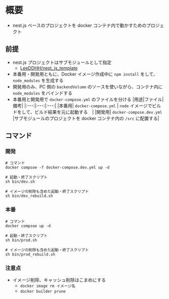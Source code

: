 # 概要

- nest.js ベースのプロジェクトを docker コンテナ内で動かすためのプロジェクト

## 前提

- nest.js プロジェクトはサブモジュールとして指定
  - [LeeDDHH/nest_js_template](https://github.com/LeeDDHH/nest_js_template)
- 本番用・開発用ともに、Docker イメージ作成中に `npm install` をして、 `node_modules` を生成する
- 開発用のみ、PC 側の `backendVolume` のソースを使いながら、コンテナ内に `node_modules` をバインドする
- 本番用と開発用で `docker-compose.yml` のファイルを分ける
  |用途|ファイル|備考|
  |:---:|:---:|:---:|
  |本番用| `docker-compose.yml` | `node` イメージでビルドをして、ビルド結果を元に起動する　|
  |開発用| `docker-compose.dev.yml` |サブモジュールのプロジェクトを docker コンテナ内の `/src` に配置する|

## コマンド

### 開発

```shell
# コマンド
docker compsoe -f docker-compose.dev.yml up -d

# 起動・終了スクリプト
sh bin/dev.sh

# イメージの削除も含めた起動・終了スクリプト
sh bin/dev_rebuild.sh
```

### 本番

```shell
# コマンド
docker compsoe up -d

# 起動・終了スクリプト
sh bin/prod.sh

# イメージの削除も含めた起動・終了スクリプト
sh bin/prod_rebuild.sh
```

### 注意点

- イメージ削除、キャッシュ削除はこまめにする
  - `docker image rm イメージ名`
  - `docker builder prune`
